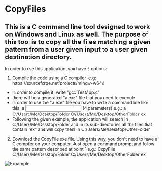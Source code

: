 # CopyFiles
## This is a C command line tool designed to work on Windows and Linux as well. The purpose of this tool is to copy all the files matching a given pattern from a user given input to a user given destination directory.

In order to use this application, you have 2 options:

1. Compile the code using a C compiler (e.g: https://sourceforge.net/projects/mingw-w64/) 
  - in order to compile it, write "gcc TestApp.c"
  - there will be a generated "a.exe" file that you need to execute
  - in order to use the "a.exe" file you have to write a command line like this: a <input folder path name> <output folder path name> <pattern> (4 parameters)
      e.g.: a C:/Users/Me/Desktop/Folder C:/Users/Me/Desktop/OtherFolder ex
  - Following the given example, the application will search in C:/Users/Me/Desktop/Folder and in its sub-directories all the files that contain "ex" and will copy them in     C:/Users/Me/Desktop/OtherFolder

2. Download the CopyFile.exe file. Using this way, you don't need to have a C compiler on your computer. Just open a command prompt and follow the same pattern described at point 1
      e.g.: CopyFile C:/Users/Me/Desktop/Folder C:/Users/Me/Desktop/OtherFolder ex
      
  ![Exaample](C:\Users\Radu\Desktop\GVTE.jpg?raw=true "Title")
  
